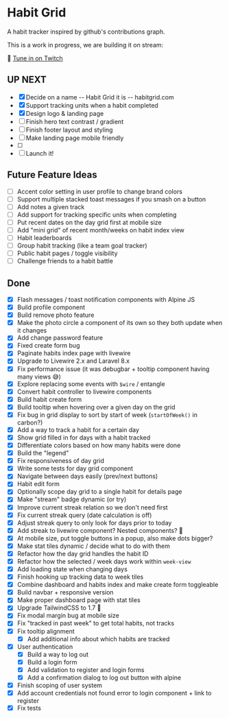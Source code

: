 # Habit Grid

<!-- https://github.com/austenc/habitgrid -->

A habit tracker inspired by github's contributions graph.

This is a work in progress, we are building it on stream:

🎥 [Tune in on Twitch](https://twitch.tv/austencam)

## UP NEXT

-   [x] Decide on a name -- Habit Grid it is -- habitgrid.com
-   [x] Support tracking units when a habit completed
-   [x] Design logo & landing page
-   [ ] Finish hero text contrast / gradient
-   [ ] Finish footer layout and styling
-   [ ] Make landing page mobile friendly
-   [ ]
-   [ ] Launch it!

## Future Feature Ideas

-   [ ] Accent color setting in user profile to change brand colors
-   [ ] Support multiple stacked toast messages if you smash on a button
-   [ ] Add notes a given track
-   [ ] Add support for tracking specific units when completing
-   [ ] Put recent dates on the day grid first at mobile size
-   [ ] Add "mini grid" of recent month/weeks on habit index view
-   [ ] Habit leaderboards
-   [ ] Group habit tracking (like a team goal tracker)
-   [ ] Public habit pages / toggle visibility
-   [ ] Challenge friends to a habit battle

## Done

-   [x] Flash messages / toast notification components with Alpine JS
-   [x] Build profile component
-   [x] Build remove photo feature
-   [x] Make the photo circle a component of its own so they both update when it changes
-   [x] Add change password feature
-   [x] Fixed create form bug
-   [x] Paginate habits index page with livewire
-   [x] Upgrade to Livewire 2.x and Laravel 8.x
-   [x] Fix performance issue (it was debugbar + tooltip component having many views 😅)
-   [x] Explore replacing some events with `$wire` / entangle
-   [x] Convert habit controller to livewire components
-   [x] Build habit create form
-   [x] Build tooltip when hovering over a given day on the grid
-   [x] Fix bug in grid display to sort by start of week (`startOfWeek()` in carbon?)
-   [x] Add a way to track a habit for a certain day
-   [x] Show grid filled in for days with a habit tracked
-   [x] Differentiate colors based on how many habits were done
-   [x] Build the "legend"
-   [x] Fix responsiveness of day grid
-   [x] Write some tests for day grid component
-   [x] Navigate between days easily (prev/next buttons)
-   [x] Habit edit form
-   [x] Optionally scope day grid to a single habit for details page
-   [x] Make "stream" badge dynamic (or try)
-   [x] Improve current streak relation so we don't need first
-   [x] Fix current streak query (date calculation is off)
-   [x] Adjust streak query to only look for days prior to today
-   [x] Add streak to livewire component? Nested components? 🤔
-   [x] At mobile size, put toggle buttons in a popup, also make dots bigger?
-   [x] Make stat tiles dynamic / decide what to do with them
-   [x] Refactor how the day grid handles the habit ID
-   [x] Refactor how the selected / week days work within `week-view`
-   [x] Add loading state when changing days
-   [x] Finish hooking up tracking data to week tiles
-   [x] Combine dashboard and habits index and make create form toggleable
-   [x] Build navbar + responsive version
-   [x] Make proper dashboard page with stat tiles
-   [x] Upgrade TailwindCSS to 1.7 🚀
-   [x] Fix modal margin bug at mobile size
-   [x] Fix "tracked in past week" to get total habits, not tracks
-   [x] Fix tooltip alignment
    -   [x] Add additional info about which habits are tracked
-   [x] User authentication
    -   [x] Build a way to log out
    -   [x] Build a login form
    -   [x] Add validation to register and login forms
    -   [x] Add a confirmation dialog to log out button with alpine
-   [x] Finish scoping of user system
-   [x] Add account credentials not found error to login component + link to register
-   [x] Fix tests
